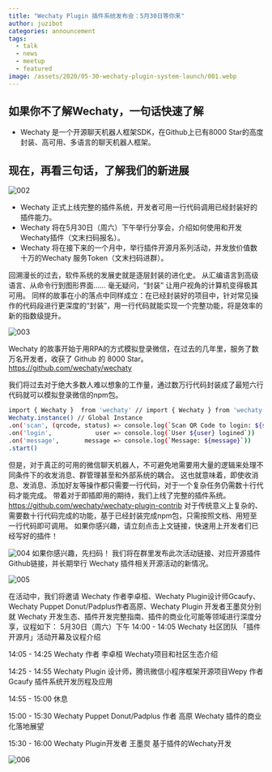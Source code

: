 ```yaml
---
title: "Wechaty Plugin 插件系统发布会：5月30日等你来"
author: juzibot
categories: announcement
tags:
  - talk
  - news
  - meetup
  - featured
image: /assets/2020/05-30-wechaty-plugin-system-launch/001.webp
---
```


## 如果你不了解Wechaty，一句话快速了解

- Wechaty 是一个开源聊天机器人框架SDK，在Github上已有8000 Star的高度封装、高可用、多语言的聊天机器人框架。

## 现在，再看三句话，了解我们的新进展

![002](/assets/2020/05-30-wechaty-plugin-system-launch/002.webp)

- Wechaty 正式上线完整的插件系统，开发者可用一行代码调用已经封装好的插件能力。
- Wechaty 将在5月30日（周六）下午举行分享会，介绍如何使用和开发Wechaty插件（文末扫码报名）。
- Wechaty 将在接下来的一个月中，举行插件开源月系列活动，并发放价值数十万的Wechaty 服务Token（文末扫码进群）。

回溯漫长的过去，软件系统的发展史就是逐层封装的进化史。
从汇编语言到高级语言、从命令行到图形界面……
毫无疑问，“封装” 让用户视角的计算机变得极其可用。
同样的故事在小的落点中同样成立：在已经封装好的项目中，针对常见操作的代码段进行更深度的“封装”，用一行代码就能实现一个完整功能，将是效率的新的指数级提升。

![003](/assets/2020/05-30-wechaty-plugin-system-launch/003.webp)

Wechaty 的故事开始于用RPA的方式模拟登录微信，在过去的几年里，服务了数万名开发者，收获了 Github 的 8000 Star。
<https://github.com/wechaty/wechaty>

我们将过去对于绝大多数人难以想象的工作量，通过数万行代码封装成了最短六行代码就可以模拟登录微信的npm包。

```sh
import { Wechaty }  from 'wechaty' // import { Wechaty } from 'wechaty'
Wechaty.instance() // Global Instance
.on('scan', (qrcode, status) => console.log(`Scan QR Code to login: ${status}\nhttps://api.qrserver.com/v1/create-qr-code/?data=${encodeURIComponent(qrcode)}`))
.on('login',            user => console.log(`User ${user} logined`))
.on('message',       message => console.log(`Message: ${message}`))
.start()
```

但是，对于真正的可用的微信聊天机器人，不可避免地需要用大量的逻辑来处理不同条件下的收发消息、群管理甚至和外部系统的耦合。
这也就意味着，即使收消息、发消息、添加好友等操作都只需要一行代码，对于一个复杂任务仍需数十行代码才能完成。
带着对于即插即用的期待，我们上线了完整的插件系统。
<https://github.com/wechaty/wechaty-plugin-contrib>
对于传统意义上复杂的、需要数十行代码完成的功能，基于已经封装完成npm包，只需按照文档、用短至一行代码即可调用。
如果你感兴趣，请立刻点击上文链接，快速用上开发者们已经写好的插件！

![004](/assets/2020/05-30-wechaty-plugin-system-launch/004.webp)
如果你感兴趣，先扫码！
我们将在群里发布此次活动链接、对应开源插件Github链接，并长期举行 Wechaty 插件相关开源活动的新情况。

![005](/assets/2020/05-30-wechaty-plugin-system-launch/005.webp)

在活动中，我们将邀请 Wechaty 作者李卓桓、Wechaty Plugin设计师Gcaufy、Wechaty Puppet Donut/Padplus作者高原、Wechaty Plugin 开发者王墨炱分别就 Wechaty 开发生态、插件开发完整指南、插件的商业化可能等领域进行深度分享，议程如下：
5月30日（周六）下午
14:00 - 14:05 Wechaty 社区团队 「插件开源月」活动开幕及议程介绍

14:05 - 14:25 Wechaty 作者 李卓桓 Wechaty项目和社区生态介绍

14:25 - 14:55 Wechaty Plugin 设计师，腾讯微信小程序框架开源项目Wepy 作者 Gcaufy 插件系统开发历程及应用

14:55 - 15:00 休息

15:00 - 15:30 Wechaty Puppet Donut/Padplus 作者 高原 Wechaty 插件的商业化落地展望

15:30 - 16:00 Wechaty Plugin开发者 王墨炱 基于插件的Wechaty开发

![006](/assets/2020/05-30-wechaty-plugin-system-launch/006.webp)
